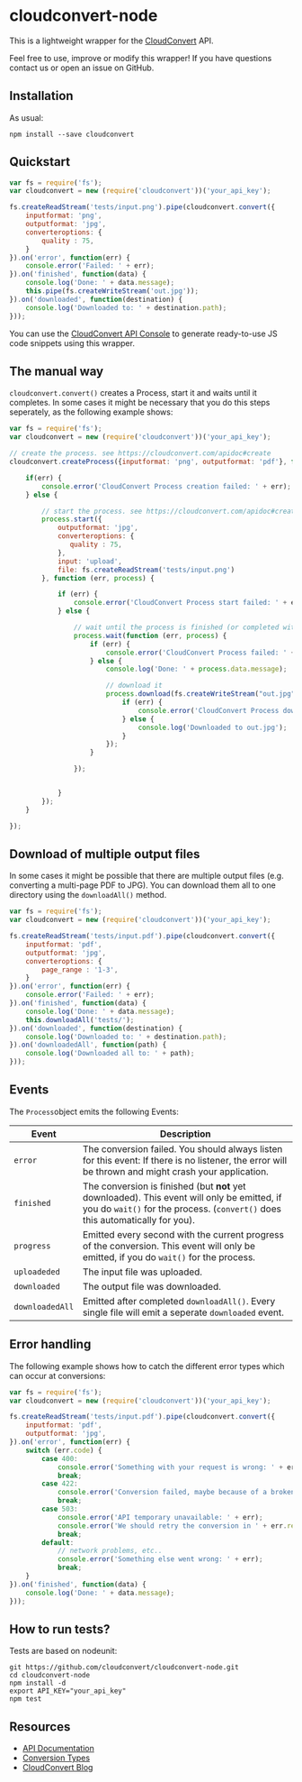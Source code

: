 cloudconvert-node
=======================
This is a lightweight wrapper for the [CloudConvert](https://cloudconvert.com) API.

Feel free to use, improve or modify this wrapper! If you have questions contact us or open an issue on GitHub.


Installation
-------------------
As usual:

    npm install --save cloudconvert
    

Quickstart
-------------------
```js
var fs = require('fs');
var cloudconvert = new (require('cloudconvert'))('your_api_key');

fs.createReadStream('tests/input.png').pipe(cloudconvert.convert({
    inputformat: 'png',
    outputformat: 'jpg',
    converteroptions: {
        quality : 75,
    }
}).on('error', function(err) {
    console.error('Failed: ' + err);
}).on('finished', function(data) {
    console.log('Done: ' + data.message);
    this.pipe(fs.createWriteStream('out.jpg'));
}).on('downloaded', function(destination) {
    console.log('Downloaded to: ' + destination.path);
}));
```
You can use the [CloudConvert API Console](https://cloudconvert.com/apiconsole) to generate ready-to-use JS code snippets using this wrapper.



The manual way
-------------------
``cloudconvert.convert()`` creates a Process, start it and waits until it completes. In some cases it might be necessary that you do this steps seperately, as the following example shows:

```js
var fs = require('fs');
var cloudconvert = new (require('cloudconvert'))('your_api_key');

// create the process. see https://cloudconvert.com/apidoc#create
cloudconvert.createProcess({inputformat: 'png', outputformat: 'pdf'}, function(err, process) {

    if(err) {
        console.error('CloudConvert Process creation failed: ' + err);
    } else {

        // start the process. see https://cloudconvert.com/apidoc#create
        process.start({
            outputformat: 'jpg',
            converteroptions: {
               quality : 75,
            },
            input: 'upload',
            file: fs.createReadStream('tests/input.png')
        }, function (err, process) {

            if (err) {
                console.error('CloudConvert Process start failed: ' + err);
            } else {

                // wait until the process is finished (or completed with an error)
                process.wait(function (err, process) {
                    if (err) {
                        console.error('CloudConvert Process failed: ' + err);
                    } else {
                        console.log('Done: ' + process.data.message);

                        // download it
                        process.download(fs.createWriteStream("out.jpg"), null, function(err, process) {
                            if (err) {
                                console.error('CloudConvert Process download failed: ' + err);
                            } else {
                                console.log('Downloaded to out.jpg');
                            }
                        });
                    }

                });


            }
        });
    }

});
```


Download of multiple output files
-------------------

In some cases it might be possible that there are multiple output files (e.g. converting a multi-page PDF to JPG). You can download them all to one directory using the ``downloadAll()`` method.

```js
var fs = require('fs');
var cloudconvert = new (require('cloudconvert'))('your_api_key');

fs.createReadStream('tests/input.pdf').pipe(cloudconvert.convert({
    inputformat: 'pdf',
    outputformat: 'jpg',
    converteroptions: {
        page_range : '1-3',
    }
}).on('error', function(err) {
    console.error('Failed: ' + err);
}).on('finished', function(data) {
    console.log('Done: ' + data.message);
    this.downloadAll('tests/');
}).on('downloaded', function(destination) {
    console.log('Downloaded to: ' + destination.path);
}).on('downloadedAll', function(path) {
    console.log('Downloaded all to: ' + path);
}));

```


Events
-----------------
The ``Process``object emits the following Events:

Event|Description
------|------------
``error``| The conversion failed. You should always listen for this event: If there is no listener, the error will be thrown and might crash your application.
``finished``| The conversion is finished (but **not** yet downloaded). This event will only be emitted, if you do ``wait()`` for the process. (``convert()`` does this automatically for you).
``progress``|Emitted every second with the current progress of the conversion. This event will only be emitted, if you do ``wait()`` for the process. 
``uploadeded``|The input file was uploaded.
``downloaded``|The output file was downloaded.
``downloadedAll``|Emitted after  completed ``downloadAll()``. Every single file will emit a seperate ``downloaded`` event.


Error handling
-----------------
The following example shows how to catch the different error types which can occur at conversions:

```js
var fs = require('fs');
var cloudconvert = new (require('cloudconvert'))('your_api_key');

fs.createReadStream('tests/input.pdf').pipe(cloudconvert.convert({
    inputformat: 'pdf',
    outputformat: 'jpg',
}).on('error', function(err) {
    switch (err.code) {
        case 400:
            console.error('Something with your request is wrong: ' + err);
            break;
        case 422:
            console.error('Conversion failed, maybe because of a broken input file: ' + err);
            break;
        case 503:
            console.error('API temporary unavailable: ' + err);
            console.error('We should retry the conversion in ' + err.retryAfter + ' seconds');
            break;
        default:
            // network problems, etc..
            console.error('Something else went wrong: ' + err);
            break;
    }
}).on('finished', function(data) {
    console.log('Done: ' + data.message);
}));

```



How to run tests?
-----------------

Tests are based on nodeunit: 

    git https://github.com/cloudconvert/cloudconvert-node.git
    cd cloudconvert-node
    npm install -d
    export API_KEY="your_api_key"
    npm test



Resources
---------

* [API Documentation](https://cloudconvert.com/apidoc)
* [Conversion Types](https://cloudconvert.com/formats)
* [CloudConvert Blog](https://cloudconvert.com/blog)
